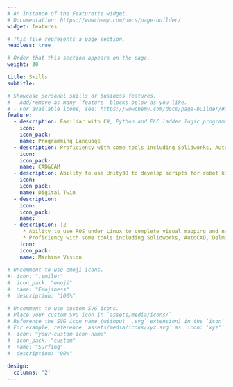 ```yaml
---
# An instance of the Featurette widget.
# Documentation: https://wowchemy.com/docs/page-builder/
widget: features

# This file represents a page section.
headless: true

# Order that this section appears on the page.
weight: 30

title: Skills
subtitle:

# Showcase personal skills or business features.
# - Add/remove as many `feature` blocks below as you like.
# - For available icons, see: https://wowchemy.com/docs/page-builder/#icons
feature:
  - description: Familiar with C#, Python and PLC ladder logic programming language
    icon: 
    icon_pack: 
    name: Programming Language
  - description: Proficiency with some tools including Solidworks, AutoCAD, Delmia, Matlab and other software for modeling and simulation
    icon: 
    icon_pack: 
    name: CAD&CAM
  - description: Ability to use Unity3D to develop scripts for robot kinetic simulation and develop digital twin system
    icon: 
    icon_pack: 
    name: Digital Twin
  - description: 
    icon: 
    icon_pack: 
    name: 
  - description: |2-
     * Ability to use ROS under Linux to complete visual mapping and navigation of mobile robots
     * Proficiency with some tools including Solidworks, AutoCAD, Delmia, Matlab and other software for modeling and simulation
    icon: 
    icon_pack: 
    name: Machine Vision
    
# Uncomment to use emoji icons.
#- icon: ":smile:"
#  icon_pack: "emoji"
#  name: "Emojiness"
#  description: "100%"

# Uncomment to use custom SVG icons.
# Place your custom SVG icon in `assets/media/icons/`.
# Reference the SVG icon name (without `.svg` extension) in the `icon` field.
# For example, reference `assets/media/icons/xyz.svg` as `icon: 'xyz'`
#- icon: "your-custom-icon-name"
#  icon_pack: "custom"
#  name: "Surfing"
#  description: "90%"

design:
  columns: '2'
---
```

